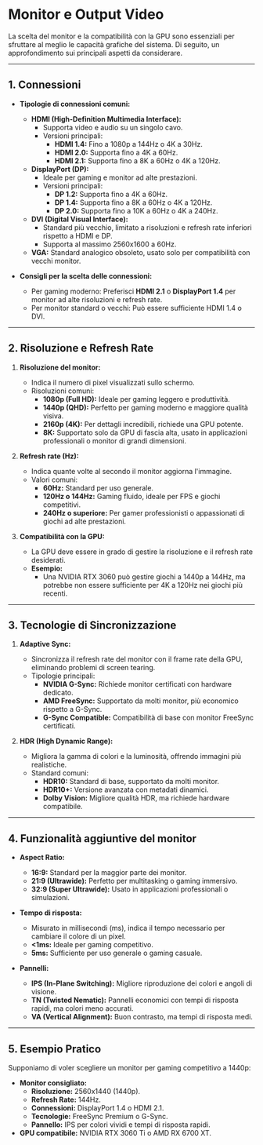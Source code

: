 # **Monitor e Output Video**

La scelta del monitor e la compatibilità con la GPU sono essenziali per sfruttare al meglio le capacità grafiche del sistema. Di seguito, un approfondimento sui principali aspetti da considerare.

---

## **1. Connessioni**

- **Tipologie di connessioni comuni:**
  - **HDMI (High-Definition Multimedia Interface):**
    - Supporta video e audio su un singolo cavo.
    - Versioni principali:
      - **HDMI 1.4:** Fino a 1080p a 144Hz o 4K a 30Hz.
      - **HDMI 2.0:** Supporta fino a 4K a 60Hz.
      - **HDMI 2.1:** Supporta fino a 8K a 60Hz o 4K a 120Hz.
  - **DisplayPort (DP):**
    - Ideale per gaming e monitor ad alte prestazioni.
    - Versioni principali:
      - **DP 1.2:** Supporta fino a 4K a 60Hz.
      - **DP 1.4:** Supporta fino a 8K a 60Hz o 4K a 120Hz.
      - **DP 2.0:** Supporta fino a 10K a 60Hz o 4K a 240Hz.
  - **DVI (Digital Visual Interface):**
    - Standard più vecchio, limitato a risoluzioni e refresh rate inferiori rispetto a HDMI e DP.
    - Supporta al massimo 2560x1600 a 60Hz.
  - **VGA:** Standard analogico obsoleto, usato solo per compatibilità con vecchi monitor.

- **Consigli per la scelta delle connessioni:**
  - Per gaming moderno: Preferisci **HDMI 2.1** o **DisplayPort 1.4** per monitor ad alte risoluzioni e refresh rate.
  - Per monitor standard o vecchi: Può essere sufficiente HDMI 1.4 o DVI.

---

## **2. Risoluzione e Refresh Rate**

1. **Risoluzione del monitor:**
   - Indica il numero di pixel visualizzati sullo schermo.
   - Risoluzioni comuni:
     - **1080p (Full HD):** Ideale per gaming leggero e produttività.
     - **1440p (QHD):** Perfetto per gaming moderno e maggiore qualità visiva.
     - **2160p (4K):** Per dettagli incredibili, richiede una GPU potente.
     - **8K:** Supportato solo da GPU di fascia alta, usato in applicazioni professionali o monitor di grandi dimensioni.

2. **Refresh rate (Hz):**
   - Indica quante volte al secondo il monitor aggiorna l'immagine.
   - Valori comuni:
     - **60Hz:** Standard per uso generale.
     - **120Hz o 144Hz:** Gaming fluido, ideale per FPS e giochi competitivi.
     - **240Hz o superiore:** Per gamer professionisti o appassionati di giochi ad alte prestazioni.

3. **Compatibilità con la GPU:**
   - La GPU deve essere in grado di gestire la risoluzione e il refresh rate desiderati.
   - **Esempio:**
     - Una NVIDIA RTX 3060 può gestire giochi a 1440p a 144Hz, ma potrebbe non essere sufficiente per 4K a 120Hz nei giochi più recenti.

---

## **3. Tecnologie di Sincronizzazione**

1. **Adaptive Sync:**
   - Sincronizza il refresh rate del monitor con il frame rate della GPU, eliminando problemi di screen tearing.
   - Tipologie principali:
     - **NVIDIA G-Sync:** Richiede monitor certificati con hardware dedicato.
     - **AMD FreeSync:** Supportato da molti monitor, più economico rispetto a G-Sync.
     - **G-Sync Compatible:** Compatibilità di base con monitor FreeSync certificati.

2. **HDR (High Dynamic Range):**
   - Migliora la gamma di colori e la luminosità, offrendo immagini più realistiche.
   - Standard comuni:
     - **HDR10:** Standard di base, supportato da molti monitor.
     - **HDR10+:** Versione avanzata con metadati dinamici.
     - **Dolby Vision:** Migliore qualità HDR, ma richiede hardware compatibile.

---

## **4. Funzionalità aggiuntive del monitor**

- **Aspect Ratio:**
  - **16:9:** Standard per la maggior parte dei monitor.
  - **21:9 (Ultrawide):** Perfetto per multitasking o gaming immersivo.
  - **32:9 (Super Ultrawide):** Usato in applicazioni professionali o simulazioni.
  
- **Tempo di risposta:**
  - Misurato in millisecondi (ms), indica il tempo necessario per cambiare il colore di un pixel.
  - **<1ms:** Ideale per gaming competitivo.
  - **5ms:** Sufficiente per uso generale o gaming casuale.

- **Pannelli:**
  - **IPS (In-Plane Switching):** Migliore riproduzione dei colori e angoli di visione.
  - **TN (Twisted Nematic):** Pannelli economici con tempi di risposta rapidi, ma colori meno accurati.
  - **VA (Vertical Alignment):** Buon contrasto, ma tempi di risposta medi.

---

## **5. Esempio Pratico**

Supponiamo di voler scegliere un monitor per gaming competitivo a 1440p:

- **Monitor consigliato:**
  - **Risoluzione:** 2560x1440 (1440p).
  - **Refresh Rate:** 144Hz.
  - **Connessioni:** DisplayPort 1.4 o HDMI 2.1.
  - **Tecnologie:** FreeSync Premium o G-Sync.
  - **Pannello:** IPS per colori vividi e tempi di risposta rapidi.
- **GPU compatibile:** NVIDIA RTX 3060 Ti o AMD RX 6700 XT.
